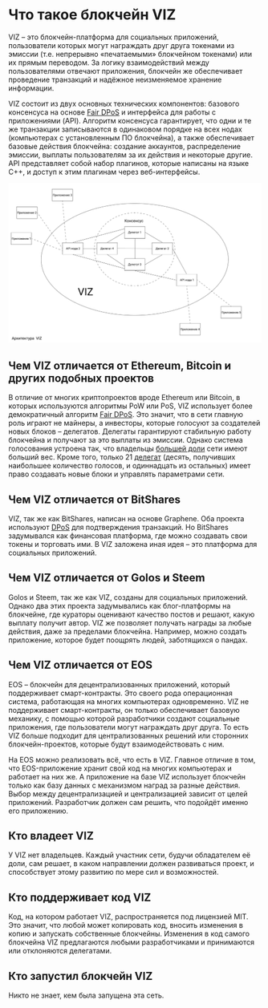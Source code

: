# Что такое блокчейн VIZ

VIZ – это блокчейн-платформа для социальных приложений, пользователи которых могут награждать друг друга токенами  из эмиссии (т.е. непрерывно «печатаемыми» блокчейном токенами) или их прямым переводом. За логику взаимодействий между пользователями отвечают приложения, блокчейн же обеспечивает проведение транзакций и надёжное неизменяемое хранение информации.

VIZ состоит из двух основных технических компонентов: базового консенсуса на основе [Fair DPoS](./glossary.md#fair-dpos) и интерфейса для работы с приложениями (API). Алгоритм консенсуса гарантирует, что одни и те же транзакции записываются в одинаковом порядке на всех нодах (компьютерах с установленным ПО блокчейна), а также обеспечивает базовые действия блокчейна: создание аккаунтов, распределение эмиссии, выплаты пользователям за их действия и некоторые другие. API представляет собой набор плагинов, которые написаны на языке C++, и доступ к этим плагинам через веб-интерфейсы.

![](./img/viz_architecture_ru.png)

## Чем VIZ отличается  от Ethereum, Bitcoin и других подобных проектов

В отличие от многих криптопроектов вроде Ethereum или Bitcoin, в которых используются алгоритмы PoW или PoS, VIZ использует более демократичный алгоритм [Fair DPoS](./glossary.md#fair-dpos). Это значит, что в сети главную роль играют не майнеры, а инвесторы, которые голосуют за создателей новых блоков – делегатов. Делегаты гарантируют стабильную работу блокчейна и получают за это выплаты из эмиссии. Однако система голосования устроена так, что владельцы [большей доли](./gossary.md#shares) сети имеют больший вес. Кроме того, только 21 [делегат](./glossary#witnesses) (десять, получивших наибольшее количество голосов, и одиннадцать из остальных) имеет право создавать новые блоки и управлять параметрами сети.

## Чем VIZ отличается от BitShares

VIZ, так же как BitShares, написан на основе Graphene. Оба проекта используют [DPoS](./glossary.md#dpos) для подтверждения транзакций. Но BitShares задумывался как финансовая платформа, где можно создавать свои токены и торговать ими. В VIZ заложена иная идея – это платформа для социальных приложений.

## Чем VIZ отличается от Golos и Steem

Golos и Steem, так же как VIZ, созданы для социальных приложений. Однако два этих проекта задумывались как блог-платформы на блокчейне, где кураторы оценивают качество постов и решают, какую выплату получит автор. VIZ же позволяет получать награды за любые действия, даже за пределами блокчейна. Например, можно создать приложение, которое будет поощрять людей, заботящихся о пандах.

## Чем VIZ отличается от EOS

EOS – блокчейн для децентрализованных приложений, который поддерживает смарт-контракты. Это своего рода операционная система, работающая на многих компьютерах одновременно. VIZ не поддерживает смарт-контракты, он только обеспечивает базовую механику, с помощью которой разработчики создают социальные приложения, где пользователи могут награждать друг друга. То есть VIZ больше подходит для централизованных решений или сторонних блокчейн-проектов, которые будут взаимодействовать с ним.

На EOS можно реализовать всё, что есть в VIZ. Главное отличие в том, что EOS-приложение хранит свой код на многих компьютерах и работает на них же. А приложение на базе VIZ использует блокчейн только как базу данных с механизмом наград за разные действия. Выбор между децентрализацией и централизацией зависит от целей приложений. Разработчик должен сам решить, что подойдёт именно его приложению.

## Кто владеет VIZ

У VIZ нет владельцев. Каждый участник сети, будучи обладателем её доли, сам решает, в каком направлении должен развиваться проект, и способствует этому развитию по мере сил и возможностей.

## Кто поддерживает код VIZ

Код, на котором работает VIZ, распространяется под лицензией MIT. Это значит, что любой может копировать код, вносить изменения в копию и запускать собственные блокчейны. Изменения в код самого блокчейна VIZ предлагаются любыми разработчиками и принимаются или отклоняются делегатами.

## Кто запустил блокчейн VIZ

Никто не знает, кем была запущена эта сеть.
